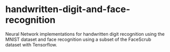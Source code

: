 # handwritten-digit-and-face-recognition
Neural Network implementations for handwritten digit recognition using the MNIST dataset and face recognition using a subset of the FaceScrub dataset with Tensorflow.
